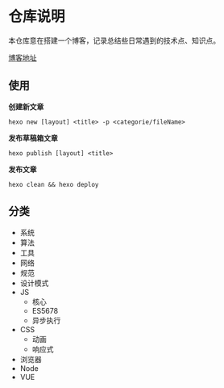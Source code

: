 # 仓库说明

本仓库意在搭建一个博客，记录总结些日常遇到的技术点、知识点。

[博客地址](qiana-wei.github.io)

## 使用

**创建新文章**

```shell
hexo new [layout] <title> -p <categorie/fileName>
```

**发布草稿箱文章**

```shell
hexo publish [layout] <title>
```

**发布文章**

```shell
hexo clean && hexo deploy
```

## 分类

- 系统
- 算法
- 工具
- 网络
- 规范
- 设计模式
- JS
  - 核心
  - ES5678
  - 异步执行
- CSS
  - 动画
  - 响应式
- 浏览器
- Node
- VUE
